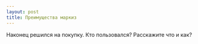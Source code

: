 ```yaml
---
layout: post 
title: Преимущества маркиз  
--- 
```

Наконец решился на покупку. Кто пользовался? Расскажите что и как?
